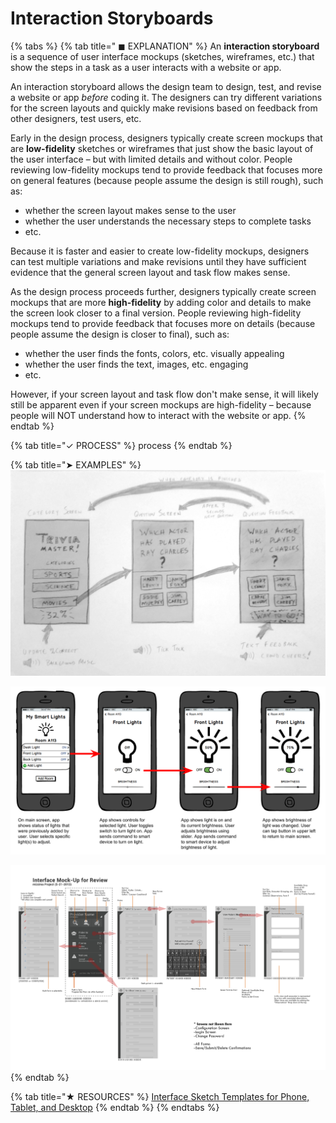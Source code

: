 # Interaction Storyboards

{% tabs %}
{% tab title=" ◼ EXPLANATION" %}
An **interaction storyboard** is a sequence of user interface mockups \(sketches, wireframes, etc.\) that show the steps in a task as a user interacts with a website or app.

An interaction storyboard allows the design team to design, test, and revise a website or app _before_ coding it. The designers can try different variations for the screen layouts and quickly make revisions based on feedback from other designers, test users, etc.

Early in the design process, designers typically create screen mockups that are **low-fidelity** sketches or wireframes that just show the basic layout of the user interface – but with limited details and without color. People reviewing low-fidelity mockups tend to provide feedback that focuses more on general features \(because people assume the design is still rough\), such as:

* whether the screen layout makes sense to the user
* whether the user understands the necessary steps to complete tasks
* etc.

Because it is faster and easier to create low-fidelity mockups, designers can test multiple variations and make revisions until they have sufficient evidence that the general screen layout and task flow makes sense.

As the design process proceeds further, designers typically create screen mockups that are more **high-fidelity** by adding color and details to make the screen look closer to a final version. People reviewing high-fidelity mockups tend to provide feedback that focuses more on details \(because people assume the design is closer to final\), such as:

* whether the user finds the fonts, colors, etc. visually appealing
* whether the user finds the text, images, etc. engaging
* etc.

However, if your screen layout and task flow don't make sense, it will likely still be apparent even if your screen mockups are high-fidelity – because people will NOT understand how to interact with the website or app.
{% endtab %}

{% tab title="✓ PROCESS" %}
process
{% endtab %}

{% tab title="➤ EXAMPLES" %}
![](../../.gitbook/assets/interfacestoryboardexample.jpg)

![](../../.gitbook/assets/iot-ui-storyboard-example.png)

![](../../.gitbook/assets/interfacestoryboardexample.png)
{% endtab %}

{% tab title="★ RESOURCES" %}
[Interface Sketch Templates for Phone, Tablet, and Desktop](https://drive.google.com/open?id=1Xq2I690nLybxSX_k1b0SKzcH40PCmbY3)
{% endtab %}
{% endtabs %}



